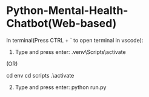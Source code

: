 # Python-Mental-Health-Chatbot(Web-based)

In terminal(Press CTRL + ` to open terminal in vscode):

1. Type and press enter:
.venv\Scripts\activate

(OR)

cd env
cd scripts
.\activate

2. Type and press enter:
python run.py